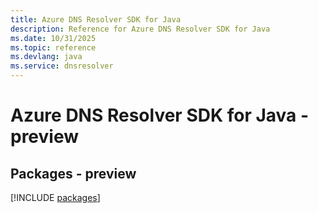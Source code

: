 ```yaml
---
title: Azure DNS Resolver SDK for Java
description: Reference for Azure DNS Resolver SDK for Java
ms.date: 10/31/2025
ms.topic: reference
ms.devlang: java
ms.service: dnsresolver
---
```

# Azure DNS Resolver SDK for Java - preview
## Packages - preview
[!INCLUDE [packages](dns-resolver-index.md)]